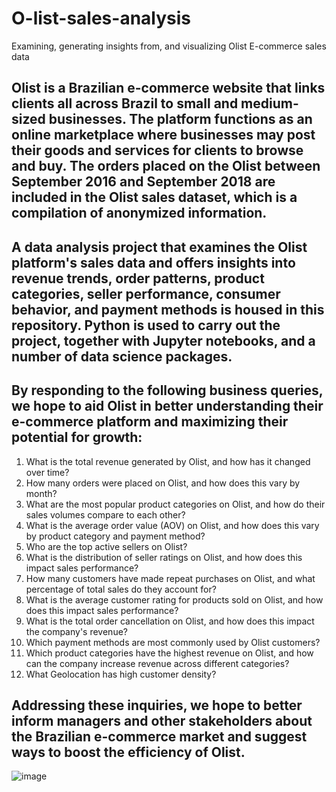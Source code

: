 # O-list-sales-analysis
Examining, generating insights from, and visualizing Olist E-commerce sales data

## Olist is a Brazilian e-commerce website that links clients all across Brazil to small and medium-sized businesses. The platform functions as an online marketplace where businesses may post their goods and services for clients to browse and buy. The orders placed on the Olist between September 2016 and September 2018 are included in the Olist sales dataset, which is a compilation of anonymized information.

## A data analysis project that examines the Olist platform's sales data and offers insights into revenue trends, order patterns, product categories, seller performance, consumer behavior, and payment methods is housed in this repository. Python is used to carry out the project, together with Jupyter notebooks, and a number of data science packages. 

## By responding to the following business queries, we hope to aid Olist in better understanding their e-commerce platform and maximizing their potential for growth:

1. What is the total revenue generated by Olist, and how has it changed over time?
2. How many orders were placed on Olist, and how does this vary by month?
3. What are the most popular product categories on Olist, and how do their sales volumes compare to each other?
4. What is the average order value (AOV) on Olist, and how does this vary by product category and payment method?
5. Who are the top active sellers on Olist?
6. What is the distribution of seller ratings on Olist, and how does this impact sales performance?
7. How many customers have made repeat purchases on Olist, and what percentage of total sales do they account for?
8. What is the average customer rating for products sold on Olist, and how does this impact sales performance?
9. What is the total order cancellation on Olist, and how does this impact the company's revenue?
10. Which payment methods are most commonly used by Olist customers?
11. Which product categories have the highest revenue on Olist, and how can the company increase revenue across different categories?
12. What Geolocation has high customer density?
## Addressing these inquiries, we hope to better inform managers and other stakeholders about the Brazilian e-commerce market and suggest ways to boost the efficiency of Olist.

![image](https://github.com/Mbakwe-Chidera/O-list-sales-analysis/assets/115686557/4411e9d3-b87c-44e6-ae8c-9e5b1fed52e9)

